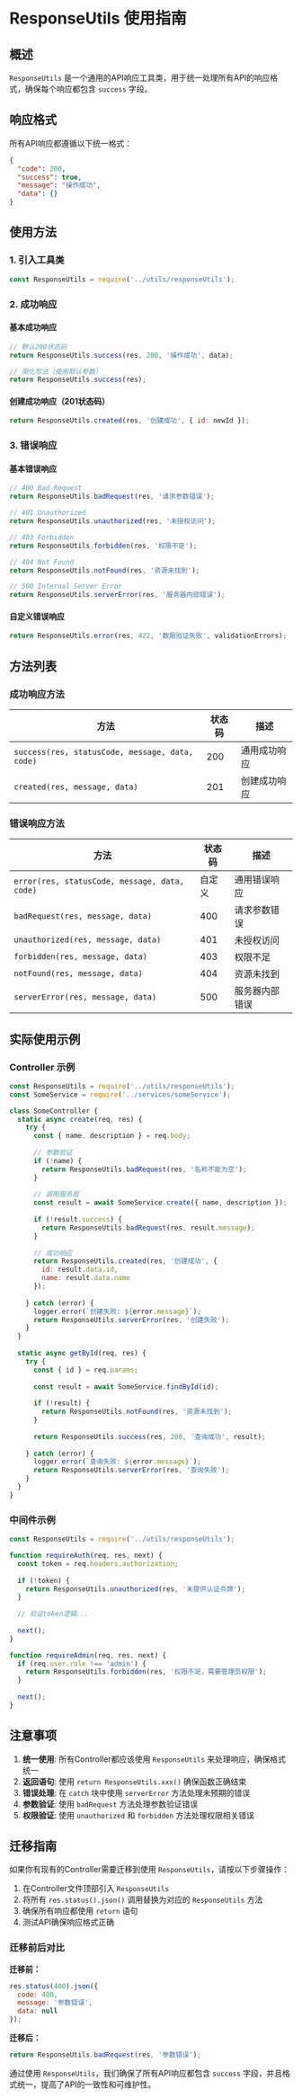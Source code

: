 # ResponseUtils 使用指南

## 概述

`ResponseUtils` 是一个通用的API响应工具类，用于统一处理所有API的响应格式，确保每个响应都包含 `success` 字段。

## 响应格式

所有API响应都遵循以下统一格式：

```json
{
  "code": 200,
  "success": true,
  "message": "操作成功",
  "data": {}
}
```

## 使用方法

### 1. 引入工具类

```javascript
const ResponseUtils = require('../utils/responseUtils');
```

### 2. 成功响应

#### 基本成功响应
```javascript
// 默认200状态码
return ResponseUtils.success(res, 200, '操作成功', data);

// 简化写法（使用默认参数）
return ResponseUtils.success(res);
```

#### 创建成功响应（201状态码）
```javascript
return ResponseUtils.created(res, '创建成功', { id: newId });
```

### 3. 错误响应

#### 基本错误响应
```javascript
// 400 Bad Request
return ResponseUtils.badRequest(res, '请求参数错误');

// 401 Unauthorized
return ResponseUtils.unauthorized(res, '未授权访问');

// 403 Forbidden
return ResponseUtils.forbidden(res, '权限不足');

// 404 Not Found
return ResponseUtils.notFound(res, '资源未找到');

// 500 Internal Server Error
return ResponseUtils.serverError(res, '服务器内部错误');
```

#### 自定义错误响应
```javascript
return ResponseUtils.error(res, 422, '数据验证失败', validationErrors);
```

## 方法列表

### 成功响应方法

| 方法 | 状态码 | 描述 |
|------|--------|------|
| `success(res, statusCode, message, data, code)` | 200 | 通用成功响应 |
| `created(res, message, data)` | 201 | 创建成功响应 |

### 错误响应方法

| 方法 | 状态码 | 描述 |
|------|--------|------|
| `error(res, statusCode, message, data, code)` | 自定义 | 通用错误响应 |
| `badRequest(res, message, data)` | 400 | 请求参数错误 |
| `unauthorized(res, message, data)` | 401 | 未授权访问 |
| `forbidden(res, message, data)` | 403 | 权限不足 |
| `notFound(res, message, data)` | 404 | 资源未找到 |
| `serverError(res, message, data)` | 500 | 服务器内部错误 |

## 实际使用示例

### Controller 示例

```javascript
const ResponseUtils = require('../utils/responseUtils');
const SomeService = require('../services/someService');

class SomeController {
  static async create(req, res) {
    try {
      const { name, description } = req.body;
      
      // 参数验证
      if (!name) {
        return ResponseUtils.badRequest(res, '名称不能为空');
      }
      
      // 调用服务层
      const result = await SomeService.create({ name, description });
      
      if (!result.success) {
        return ResponseUtils.badRequest(res, result.message);
      }
      
      // 成功响应
      return ResponseUtils.created(res, '创建成功', {
        id: result.data.id,
        name: result.data.name
      });
      
    } catch (error) {
      logger.error(`创建失败: ${error.message}`);
      return ResponseUtils.serverError(res, '创建失败');
    }
  }
  
  static async getById(req, res) {
    try {
      const { id } = req.params;
      
      const result = await SomeService.findById(id);
      
      if (!result) {
        return ResponseUtils.notFound(res, '资源未找到');
      }
      
      return ResponseUtils.success(res, 200, '查询成功', result);
      
    } catch (error) {
      logger.error(`查询失败: ${error.message}`);
      return ResponseUtils.serverError(res, '查询失败');
    }
  }
}
```

### 中间件示例

```javascript
const ResponseUtils = require('../utils/responseUtils');

function requireAuth(req, res, next) {
  const token = req.headers.authorization;
  
  if (!token) {
    return ResponseUtils.unauthorized(res, '未提供认证令牌');
  }
  
  // 验证token逻辑...
  
  next();
}

function requireAdmin(req, res, next) {
  if (req.user.role !== 'admin') {
    return ResponseUtils.forbidden(res, '权限不足，需要管理员权限');
  }
  
  next();
}
```

## 注意事项

1. **统一使用**: 所有Controller都应该使用 `ResponseUtils` 来处理响应，确保格式统一
2. **返回语句**: 使用 `return ResponseUtils.xxx()` 确保函数正确结束
3. **错误处理**: 在 `catch` 块中使用 `serverError` 方法处理未预期的错误
4. **参数验证**: 使用 `badRequest` 方法处理参数验证错误
5. **权限验证**: 使用 `unauthorized` 和 `forbidden` 方法处理权限相关错误

## 迁移指南

如果你有现有的Controller需要迁移到使用 `ResponseUtils`，请按以下步骤操作：

1. 在Controller文件顶部引入 `ResponseUtils`
2. 将所有 `res.status().json()` 调用替换为对应的 `ResponseUtils` 方法
3. 确保所有响应都使用 `return` 语句
4. 测试API确保响应格式正确

### 迁移前后对比

**迁移前：**
```javascript
res.status(400).json({
  code: 400,
  message: '参数错误',
  data: null
});
```

**迁移后：**
```javascript
return ResponseUtils.badRequest(res, '参数错误');
```

通过使用 `ResponseUtils`，我们确保了所有API响应都包含 `success` 字段，并且格式统一，提高了API的一致性和可维护性。